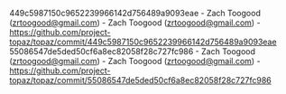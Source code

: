 449c5987150c9652239966142d756489a9093eae - Zach Toogood (zrtoogood@gmail.com) - Zach Toogood (zrtoogood@gmail.com) - https://github.com/project-topaz/topaz/commit/449c5987150c9652239966142d756489a9093eae
55086547de5ded50cf6a8ec82058f28c727fc986 - Zach Toogood (zrtoogood@gmail.com) - Zach Toogood (zrtoogood@gmail.com) - https://github.com/project-topaz/topaz/commit/55086547de5ded50cf6a8ec82058f28c727fc986
